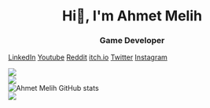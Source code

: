 <h1 align="center">Hi👋, I'm Ahmet Melih</h1>
<h3 align="center">Game Developer</h3>

[LinkedIn](https://www.linkedin.com/in/ahmet-melih-islam-a73167154/)
[Youtube](https://www.youtube.com/@ahmetmelihislam/featured)
[Reddit](https://www.reddit.com/user/TarmaDSho_0)
[itch.io](https://ahmet-melih-islam.itch.io/)
[Twitter](https://twitter.com/AhmetMelihIslam)
[Instagram](https://www.instagram.com/ahmet_melih_islam/)

![](https://visitor-badge.glitch.me/badge?page_id=AhmetMelihIslam.AhmetMelihIslam)<br/>
![](https://github-readme-stats.vercel.app/api/top-langs/?username=AhmetMelihIslam&theme=dark&hide_border=false&include_all_commits=true&count_private=true&layout=compact)<br/>
![Ahmet Melih GitHub stats](https://github-readme-stats.vercel.app/api?username=AhmetMelihIslam&theme=dark&hide_border=false&include_all_commits=true&count_private=true)<br/>
![](https://github-readme-streak-stats.herokuapp.com/?user=AhmetMelihIslam&theme=dark&hide_border=false&include_all_commits=true&count_private=true)<br/>

